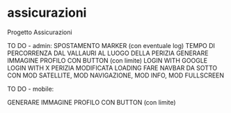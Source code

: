 # assicurazioni
Progetto Assicurazioni

TO DO - admin:
SPOSTAMENTO MARKER (con eventuale log)
TEMPO DI PERCORRENZA DAL VALLAURI AL LUOGO DELLA PERIZIA
GENERARE IMMAGINE PROFILO CON BUTTON (con limite)
LOGIN WITH GOOGLE
LOGIN WITH X
PERIZIA MODIFICATA LOADING
FARE NAVBAR DA SOTTO CON MOD SATELLITE, MOD NAVIGAZIONE, MOD INFO, MOD FULLSCREEN

TO DO - mobile:

GENERARE IMMAGINE PROFILO CON BUTTON (con limite)